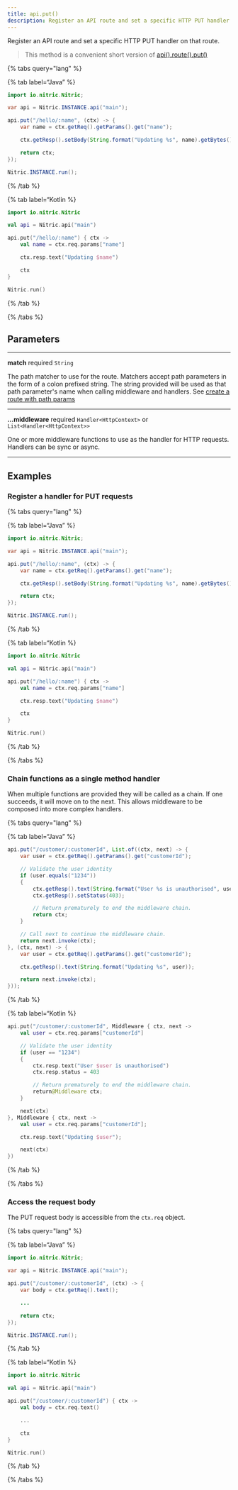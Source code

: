 ```yaml
---
title: api.put()
description: Register an API route and set a specific HTTP PUT handler on that route.
---
```


Register an API route and set a specific HTTP PUT handler on that route.

> This method is a convenient short version of [api().route().put()](./api-route-put)

{% tabs query="lang" %}

{% tab label=“Java” %}

```java
import io.nitric.Nitric;

var api = Nitric.INSTANCE.api("main");

api.put("/hello/:name", (ctx) -> {
    var name = ctx.getReq().getParams().get("name");

    ctx.getResp().setBody(String.format("Updating %s", name).getBytes());

    return ctx;
});

Nitric.INSTANCE.run();
```

{% /tab %}

{% tab label=“Kotlin %}

```kotlin
import io.nitric.Nitric

val api = Nitric.api("main")

api.put("/hello/:name") { ctx ->
    val name = ctx.req.params["name"]

    ctx.resp.text("Updating $name")

    ctx
}

Nitric.run()
```

{% /tab %}

{% /tabs %}

## Parameters

---

**match** required `String`

The path matcher to use for the route. Matchers accept path parameters in the form of a colon prefixed string. The string provided will be used as that path parameter's name when calling middleware and handlers. See [create a route with path params](#create-a-route-with-path-params)

---

**...middleware** required `Handler<HttpContext>` or `List<Handler<HttpContext>>`

One or more middleware functions to use as the handler for HTTP requests. Handlers can be sync or async.

---

## Examples

### Register a handler for PUT requests

{% tabs query="lang" %}

{% tab label=“Java” %}

```java
import io.nitric.Nitric;

var api = Nitric.INSTANCE.api("main");

api.put("/hello/:name", (ctx) -> {
    var name = ctx.getReq().getParams().get("name");

    ctx.getResp().setBody(String.format("Updating %s", name).getBytes());

    return ctx;
});

Nitric.INSTANCE.run();
```

{% /tab %}

{% tab label=“Kotlin %}

```kotlin
import io.nitric.Nitric

val api = Nitric.api("main")

api.put("/hello/:name") { ctx ->
    val name = ctx.req.params["name"]

    ctx.resp.text("Updating $name")

    ctx
}

Nitric.run()
```

{% /tab %}

{% /tabs %}

### Chain functions as a single method handler

When multiple functions are provided they will be called as a chain. If one succeeds, it will move on to the next. This allows middleware to be composed into more complex handlers.

{% tabs query="lang" %}

{% tab label=“Java” %}

```java
api.put("/customer/:customerId", List.of((ctx, next) -> {
    var user = ctx.getReq().getParams().get("customerId");

    // Validate the user identity
    if (user.equals("1234"))
    {
        ctx.getResp().text(String.format("User %s is unauthorised", user));
        ctx.getResp().setStatus(403);

        // Return prematurely to end the middleware chain.
        return ctx;
    }

    // Call next to continue the middleware chain.
    return next.invoke(ctx);
}, (ctx, next) -> {
    var user = ctx.getReq().getParams().get("customerId");

    ctx.getResp().text(String.format("Updating %s", user));

    return next.invoke(ctx);
}));
```

{% /tab %}

{% tab label=“Kotlin %}

```kotlin
api.put("/customer/:customerId", Middleware { ctx, next ->
    val user = ctx.req.params["customerId"]

    // Validate the user identity
    if (user == "1234")
    {
        ctx.resp.text("User $user is unauthorised")
        ctx.resp.status = 403

        // Return prematurely to end the middleware chain.
        return@Middleware ctx;
    }

    next(ctx)
}, Middleware { ctx, next ->
    val user = ctx.req.params["customerId"];

    ctx.resp.text("Updating $user");

    next(ctx)
})
```

{% /tab %}

{% /tabs %}

### Access the request body

The PUT request body is accessible from the `ctx.req` object.

{% tabs query="lang" %}

{% tab label=“Java” %}

```java
import io.nitric.Nitric;

var api = Nitric.INSTANCE.api("main");

api.put("/customer/:customerId", (ctx) -> {
    var body = ctx.getReq().text();

    ...

    return ctx;
});

Nitric.INSTANCE.run();
```

{% /tab %}

{% tab label=“Kotlin %}

```kotlin
import io.nitric.Nitric

val api = Nitric.api("main")

api.put("/customer/:customerId") { ctx ->
    val body = ctx.req.text()

    ...

    ctx
}

Nitric.run()
```

{% /tab %}

{% /tabs %}
